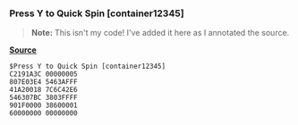 ### Press Y to Quick Spin [container12345]

> **Note:** This isn't my code! I've added it here as I annotated the source.

[**Source**](../asm/y_spin.asm)

```
$Press Y to Quick Spin [container12345]
C2191A3C 00000005
807E03E4 5463AFFF
41A20018 7C6C42E6
546307BC 3803FFFF
901F0000 38600001
60000000 00000000
```
